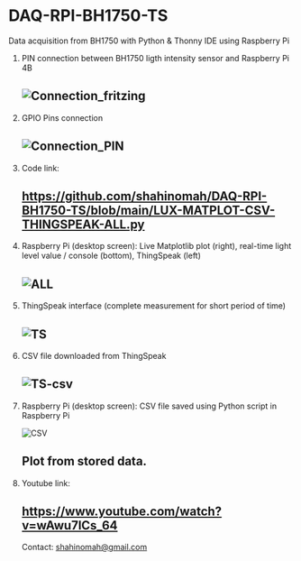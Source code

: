 # DAQ-RPI-BH1750-TS
Data acquisition from BH1750 with Python &amp; Thonny IDE using Raspberry Pi

1) PIN connection between BH1750 ligth intensity sensor and Raspberry Pi 4B

   ![Connection_fritzing](https://github.com/shahinomah/DAQ-RPI-BH1750-TS/assets/56672940/9478a756-1db1-4da7-a422-107225788f44)
   -
   
2) GPIO Pins connection

   ![Connection_PIN](https://github.com/shahinomah/DAQ-RPI-BH1750-TS/assets/56672940/17042df3-ceb6-4c94-9160-e8a2d3cf84ef)
   -

3) Code link:
   
   https://github.com/shahinomah/DAQ-RPI-BH1750-TS/blob/main/LUX-MATPLOT-CSV-THINGSPEAK-ALL.py
   -

4) Raspberry Pi (desktop screen): Live Matplotlib plot (right), real-time light level value / console (bottom), ThingSpeak (left)

   ![ALL](https://github.com/shahinomah/DAQ-RPI-BH1750-TS/assets/56672940/f83cf390-6635-4a30-9380-a33365e494ae)
   -

5) ThingSpeak interface (complete measurement for short period of time)

   ![TS](https://github.com/shahinomah/DAQ-RPI-BH1750-TS/assets/56672940/f9b80cfc-569b-4b97-b878-b0b82189b639)
   -

6) CSV file downloaded from ThingSpeak

   ![TS-csv](https://github.com/shahinomah/DAQ-RPI-BH1750-TS/assets/56672940/b2bb6a55-de15-41a5-a246-fe84d9319446)
   -

7) Raspberry Pi (desktop screen): CSV file saved using Python script in Raspberry Pi

   ![CSV](https://github.com/shahinomah/DAQ-RPI-BH1750-TS/assets/56672940/9bfa894c-3ab4-4c40-b3c2-b7673aca22b6)

   Plot from stored data.
   -

8) Youtube link:
   
   https://www.youtube.com/watch?v=wAwu7lCs_64
   -

   Contact: shahinomah@gmail.com
